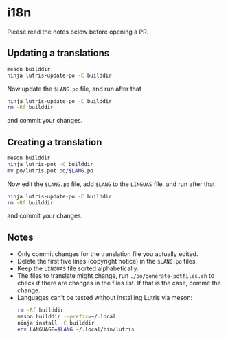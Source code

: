 # i18n

Please read the notes below before opening a PR.

## Updating a translations

```bash
meson builddir
ninja lutris-update-po -C builddir
```
Now update the `$LANG.po` file, and run after that
```bash
ninja lutris-update-po -C builddir
rm -Rf builddir
```
and commit your changes.

## Creating a translation

```bash
meson builddir
ninja lutris-pot -C builddir
mv po/lutris.pot po/$LANG.po
```
Now edit the `$LANG.po` file, add `$LANG` to the `LINGUAS` file, and run after that
```bash
ninja lutris-update-po -C builddir
rm -Rf builddir
```
and commit your changes.

## Notes

- Only commit changes for the translation file you actually edited.
- Delete the first five lines (copyright notice) in the `$LANG.po` files.
- Keep the `LINGUAS` file sorted alphabetically.
- The files to translate might change, run `./po/generate-potfiles.sh` to check if there are changes in the files list. If that is the case, commit the change.
- Languages can't be tested without installing Lutris via meson:
  ```bash
  rm -Rf builddir
  meson builddir --prefix=~/.local
  ninja install -C builddir
  env LANGUAGE=$LANG ~/.local/bin/lutris
  ```
